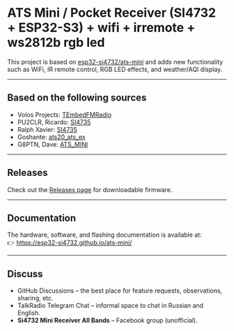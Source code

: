 # ATS Mini / Pocket Receiver (SI4732 + ESP32-S3) + wifi + irremote + ws2812b rgb led

This project is based on [esp32-si4732/ats-mini](https://github.com/esp32-si4732/ats-mini) and adds new functionality such as WiFi, IR remote control, RGB LED effects, and weather/AQI display.

---

## Based on the following sources

- Volos Projects: [TEmbedFMRadio](https://github.com/VolosR/TEmbedFMRadio)  
- PU2CLR, Ricardo: [SI4735](https://github.com/pu2clr/SI4735)  
- Ralph Xavier: [SI4735](https://github.com/ralphxavier/SI4735)  
- Goshante: [ats20_ats_ex](https://github.com/goshante/ats20_ats_ex)  
- G8PTN, Dave: [ATS_MINI](https://github.com/G8PTN/ATS_MINI)  

---

## Releases

Check out the [Releases page](../../releases) for downloadable firmware.

---

## Documentation

The hardware, software, and flashing documentation is available at:  
👉 https://esp32-si4732.github.io/ats-mini/

---

## Discuss

- GitHub Discussions – the best place for feature requests, observations, sharing, etc.  
- TalkRadio Telegram Chat – informal space to chat in Russian and English.  
- **Si4732 Mini Receiver All Bands** – Facebook group (unofficial).
